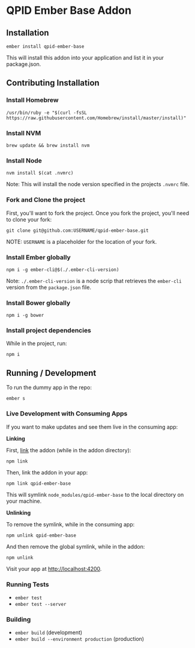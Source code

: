 # QPID Ember Base Addon

## Installation

```
ember install qpid-ember-base
```

This will install this addon into your application and list it in your package.json.

## Contributing Installation

### Install Homebrew

```
/usr/bin/ruby -e "$(curl -fsSL https://raw.githubusercontent.com/Homebrew/install/master/install)"
```

### Install NVM

```
brew update && brew install nvm
```

### Install Node

```
nvm install $(cat .nvmrc)
```

Note: This will install the node version specified in the projects `.nvmrc` file.

### Fork and Clone the project

First, you'll want to fork the project. Once you fork the project, you'll
need to clone your fork:

```
git clone git@github.com:USERNAME/qpid-ember-base.git
```

NOTE: `USERNAME` is a placeholder for the location of your fork.

### Install Ember globally

```
npm i -g ember-cli@$(./.ember-cli-version)
```

Note: `./.ember-cli-version` is a node scrip that retrieves the `ember-cli` version from the `package.json` file.

### Install Bower globally

```
npm i -g bower
```

### Install project dependencies

While in the project, run:

```
npm i
```

## Running / Development

To run the dummy app in the repo:

```
ember s
```

### Live Development with Consuming Apps

If you want to make updates and see them live in the consuming app:

**Linking**

First, [link](https://docs.npmjs.com/cli/link) the addon (while in the addon directory):

```
npm link
```

Then, link the addon in your app:

```
npm link qpid-ember-base
```

This will symlink `node_modules/qpid-ember-base` to the local directory on your machine.

**Unlinking**

To remove the symlink, while in the consuming app:

```
npm unlink qpid-ember-base
```

And then remove the global symlink, while in the addon:

```
npm unlink
```

Visit your app at [http://localhost:4200](http://localhost:4200).

### Running Tests

* `ember test`
* `ember test --server`

### Building

* `ember build` (development)
* `ember build --environment production` (production)
